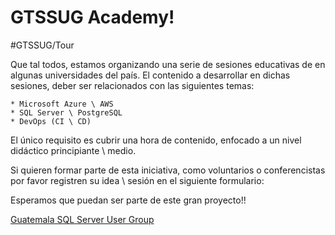 # GTSSUG Academy!
#GTSSUG/Tour	 

Que tal todos, estamos organizando una serie de sesiones educativas de  en algunas universidades del país. El contenido a desarrollar en dichas sesiones, deber ser relacionados con las siguientes temas:

	* Microsoft Azure \ AWS
	* SQL Server \ PostgreSQL
	* DevOps (CI \ CD)

El único requisito es cubrir una hora de contenido, enfocado a un nivel didáctico principiante \ medio.

Si quieren formar parte de esta iniciativa, como voluntarios o conferencistas por favor registren su idea \ sesión en el siguiente formulario:


Esperamos que puedan ser parte de este gran proyecto!!

[Guatemala SQL Server User Group](gtssug.pass.org)
